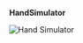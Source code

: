 **HandSimulator**

![Hand Simulator](https://github.com/user-attachments/assets/937d59f3-acba-428b-b597-383f25aaf231)
